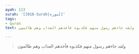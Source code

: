 ```yaml
---
ayah: 113
surah: '[[016-Surah|سورة]]'
tags:
- quran
text: ولقد جاءهم رسول منهم فكذبوه فأخذهم العذاب وهم ظالمون

---
```

> ولقد جاءهم رسول منهم فكذبوه فأخذهم العذاب وهم ظالمون
